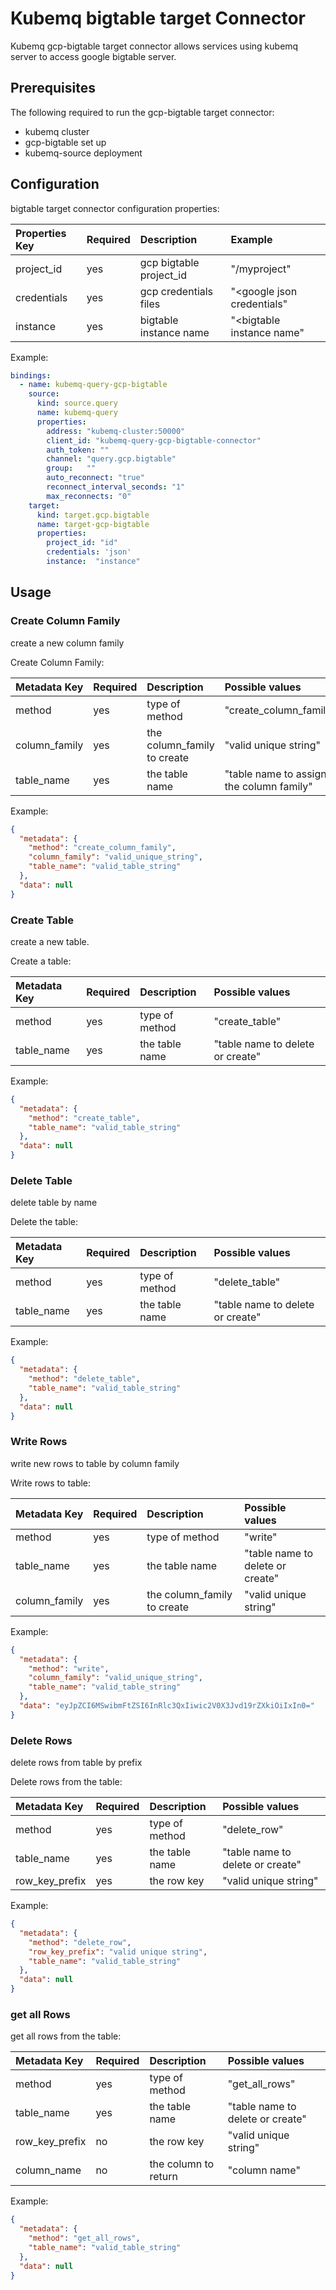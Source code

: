 # Kubemq bigtable target Connector

Kubemq gcp-bigtable target connector allows services using kubemq server to access google bigtable server.

## Prerequisites
The following required to run the gcp-bigtable target connector:

- kubemq cluster
- gcp-bigtable set up
- kubemq-source deployment

## Configuration

bigtable target connector configuration properties:

| Properties Key | Required | Description                                | Example                     |
|:---------------|:---------|:-------------------------------------------|:----------------------------|
| project_id     | yes      | gcp bigtable project_id                    | "<googleurl>/myproject"     |
| credentials    | yes      | gcp credentials files                      | "<google json credentials"  |
| instance       | yes      | bigtable instance name                     | "<bigtable instance name"   |


Example:

```yaml
bindings:
  - name: kubemq-query-gcp-bigtable
    source:
      kind: source.query
      name: kubemq-query
      properties:
        address: "kubemq-cluster:50000"
        client_id: "kubemq-query-gcp-bigtable-connector"
        auth_token: ""
        channel: "query.gcp.bigtable"
        group:   ""
        auto_reconnect: "true"
        reconnect_interval_seconds: "1"
        max_reconnects: "0"
    target:
      kind: target.gcp.bigtable
      name: target-gcp-bigtable
      properties:
        project_id: "id"
        credentials: 'json'
        instance:  "instance"
```

## Usage

### Create Column Family

create a new column family

Create Column Family:

| Metadata Key      | Required | Description                             | Possible values                            |
|:------------------|:---------|:----------------------------------------|:-------------------------------------------|
| method            | yes      | type of method                          | "create_column_family"                     |
| column_family     | yes      | the column_family to create             | "valid unique string"                      |
| table_name        | yes      | the table name                          | "table name to assign the column family"   |


Example:

```json
{
  "metadata": {
    "method": "create_column_family",
    "column_family": "valid_unique_string",
    "table_name": "valid_table_string"
  },
  "data": null
}
```

### Create Table

create a new table.

Create a table:

| Metadata Key | Required | Description                             | Possible values                         |
|:-------------|:---------|:----------------------------------------|:----------------------------------------|
| method       | yes      | type of method                          | "create_table"         |
| table_name   | yes      | the table name                          | "table name to delete or create"        |


Example:

```json
{
  "metadata": {
    "method": "create_table",
    "table_name": "valid_table_string"
  },
  "data": null
}
```

### Delete Table

delete table by name

Delete the table:

| Metadata Key | Required | Description                             | Possible values                         |
|:-------------|:---------|:----------------------------------------|:----------------------------------------|
| method       | yes      | type of method                          | "delete_table"          |
| table_name   | yes      | the table name                          | "table name to delete or create"        |


Example:

```json
{
  "metadata": {
    "method": "delete_table",
    "table_name": "valid_table_string"
  },
  "data": null
}
```



### Write Rows

write new rows to table by column family

Write rows to table:

| Metadata Key      | Required | Description                             | Possible values                         |
|:------------------|:---------|:----------------------------------------|:----------------------------------------|
| method            | yes      | type of method                          | "write"                                 |
| table_name        | yes      | the table name                          | "table name to delete or create"        |
| column_family     | yes      | the column_family to create             | "valid unique string"                   |

Example:

```json
{
  "metadata": {
    "method": "write",
    "column_family": "valid_unique_string",
    "table_name": "valid_table_string"
  },
  "data": "eyJpZCI6MSwibmFtZSI6InRlc3QxIiwic2V0X3Jvd19rZXkiOiIxIn0="
}
```

### Delete Rows

delete rows from table by prefix

Delete rows from the table:

| Metadata Key      | Required | Description                             | Possible values                         |
|:------------------|:---------|:----------------------------------------|:----------------------------------------|
| method            | yes      | type of method                          | "delete_row"                            |
| table_name        | yes      | the table name                          | "table name to delete or create"        |
| row_key_prefix    | yes      | the row key                             | "valid unique string"                   |

Example:

```json
{
  "metadata": {
    "method": "delete_row",
    "row_key_prefix": "valid unique string",
    "table_name": "valid_table_string"
  },
  "data": null
}
```


### get all Rows

get all rows from the table:

| Metadata Key      | Required | Description                  | Possible values                            |
|:------------------|:---------|:-----------------------------|:-------------------------------------------|
| method            | yes      | type of method               | "get_all_rows"                               |
| table_name        | yes      | the table name               | "table name to delete or create"           |
| row_key_prefix    | no       | the row key                  | "valid unique string"                      |
| column_name       | no       | the column to return         | "column name"                              |

Example:

```json
{
  "metadata": {
    "method": "get_all_rows",
    "table_name": "valid_table_string"
  },
  "data": null
}
